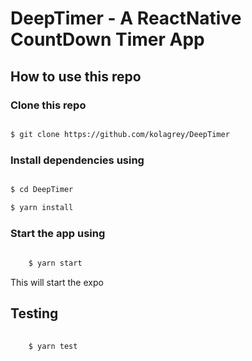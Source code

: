 # DeepTimer - A ReactNative CountDown Timer App

## How to use this repo

### Clone this repo
```sh

$ git clone https://github.com/kolagrey/DeepTimer

```

### Install dependencies using

```sh

$ cd DeepTimer

$ yarn install 

```

### Start the app using 

```sh
    
    $ yarn start

```

This will start the expo

## Testing

```sh
    
    $ yarn test

```